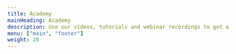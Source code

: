 ```yaml
---
title: Academy
mainHeading: Academy
description: Use our videos, tutorials and webinar recordings to get a faster understanding of IoT, Industry 4.0 and HARDWARIO devices.
menu: ["main", "footer"]
weight: 20
---
```


